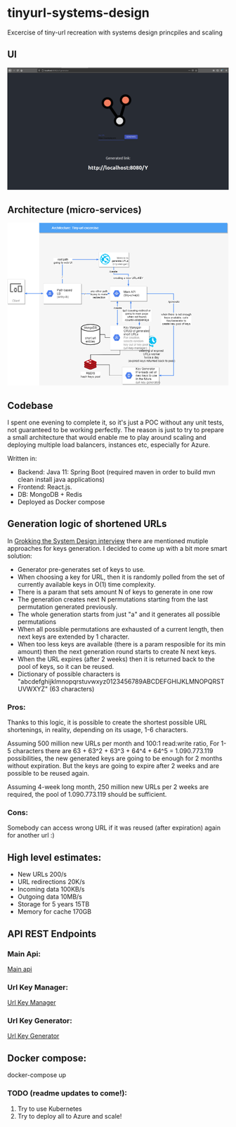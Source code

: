# tinyurl-systems-design
Excercise of tiny-url recreation with systems design princpiles and scaling

## UI
![Main web UI](/screenshot.png)

## Architecture (micro-services)
![Architecture](/architecture.png)


## Codebase
I spent one evening to complete it, so it's just a POC without any unit tests, not guaranteed to be working perfectly.
The reason is just to try to prepare a small architecture that would enable me to play around scaling and deploying multiple load balancers, instances etc,
especially for Azure.

Written in:
- Backend: Java 11: Spring Boot (required maven in order to build mvn clean install java applications)
- Frontend: React.js.
- DB: MongoDB + Redis
- Deployed as Docker compose

## Generation logic of shortened URLs
In [Grokking the System Design interview](https://www.educative.io/courses/grokking-the-system-design-interview) there are mentioned mutiple approaches for keys generation.
I decided to come up with a bit more smart solution:
- Generator pre-generates set of keys to use. 
- When choosing a key for URL, then it is randomly polled from the set of currently available keys in O(1) time complexity.
- There is a param that sets amount N of keys to generate in one row
- The generation creates next N permutations starting from the last permutation generated previously.
- The whole generation starts from just "a" and it generates all possible permutations
- When all possible permutations are exhausted of a current length, then next keys are extended by 1 character. 
- When too less keys are available (there is a param resposible for its min amount) then the next generation round starts to create N next keys.
- When the URL expires (after 2 weeks) then it is returned back to the pool of keys, so it can be reused.
- Dictionary of possible characters is "abcdefghijklmnopqrstuvwxyz0123456789ABCDEFGHIJKLMNOPQRSTUVWXYZ" (63 characters)

### Pros:
Thanks to this logic, it is possible to create the shortest possible URL shortenings, in reality, depending on its usage, 1-6 characters.

Assuming 500 million new URLs per month and 100:1 read:write ratio,
For 1-5 characters there are 63 + 63^2 + 63^3 + 64^4 + 64^5 = 1.090.773.119 possibilities, the new generated keys are going to be enough for 2 months without expiration.
But the keys are going to expire after 2 weeks and are possible to be reused again.

Assuming 4-week long month, 250 million new URLs per 2 weeks are required, the pool of 1.090.773.119 should be sufficient.

### Cons: 
Somebody can access wrong URL if it was reused (after expiration) again for another url :)

## High level estimates: 
- New URLs 200/s
- URL redirections 20K/s
- Incoming data 100KB/s
- Outgoing data 10MB/s
- Storage for 5 years 15TB
- Memory for cache 170GB

## API REST Endpoints

### Main Api:

[Main api](https://editor.swagger.io/?raw=https://github.com/zurada/tinyurl-systems-design/blob/main/swagger/tiny-url-api.yaml)

### Url Key Manager:
[Url Key Manager](https://editor.swagger.io/?raw=https://github.com/zurada/tinyurl-systems-design/blob/main/swagger/url-key-generator.yaml)

### Url Key Generator:
[Url Key Generator](https://editor.swagger.io/?raw=https://github.com/zurada/tinyurl-systems-design/blob/main/swagger/url-key-manager.yaml)


## Docker compose:
 docker-compose up

### TODO (readme updates to come!):
1. Try to use Kubernetes
2. Try to deploy all to Azure and scale!
